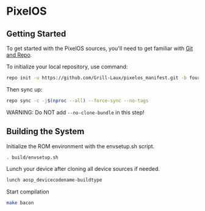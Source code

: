 # PixelOS

 Getting Started
---------------
To get started with the PixelOS sources, you'll need to get
familiar with [Git and Repo](https://source.android.com/setup/build/downloading).

 To initialize your local repository, use command:

```bash
repo init -u https://github.com/Grill-Laux/pixelos_manifest.git -b fourteen-qpr1 --git-lfs
```

Then sync up:

```bash
repo sync -c -j$(nproc --all) --force-sync --no-tags
```

WARNING: Do NOT add `--no-clone-bundle` in this step!

Building the System
-------------------
 Initialize the ROM environment with the envsetup.sh script.

```bash
. build/envsetup.sh
```

Lunch your device after cloning all device sources if needed.

```bash
lunch aosp_devicecodename-buildtype
```

Start compilation

```bash
make bacon
```
